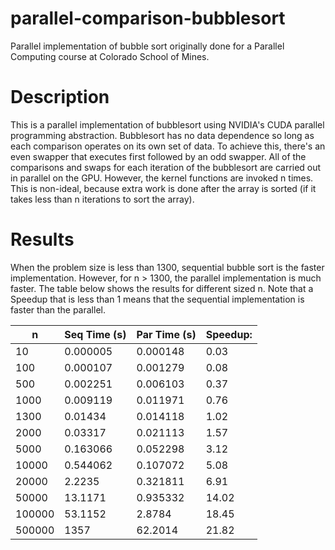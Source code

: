 # parallel-comparison-bubblesort
Parallel implementation of bubble sort originally done for a Parallel Computing course at Colorado School of Mines. 

# Description
This is a parallel implementation of bubblesort using NVIDIA's CUDA parallel programming abstraction. Bubblesort has no data dependence so long as each comparison operates on its own set of data. To achieve this, there's an even swapper that executes first followed by an odd swapper. All of the comparisons and swaps for each iteration of the bubblesort are carried out in parallel on the GPU. However, the kernel functions are invoked n times. This is non-ideal, because extra work is done after the array is sorted (if it takes less than n iterations to sort the array). 

# Results
When the problem size is less than 1300, sequential bubble sort is the faster implementation. However, for n > 1300, the parallel implementation is much faster. The table below shows the results for different sized n. Note that a Speedup that is less than 1 means that the sequential implementation is faster than the parallel. 

| n             | Seq Time (s)  | Par Time (s) | Speedup: |
| ------------- | ------------- | ------------ | -------- |
| 10            | 0.000005      | 0.000148     | 0.03     |
| 100           | 0.000107      | 0.001279     | 0.08     |
| 500           | 0.002251      | 0.006103     | 0.37     |
| 1000          | 0.009119      | 0.011971     | 0.76     |
| 1300          | 0.01434       | 0.014118     | 1.02     |
| 2000          | 0.03317       | 0.021113     | 1.57     |
| 5000          | 0.163066      | 0.052298     | 3.12     |
| 10000         | 0.544062      | 0.107072     | 5.08     |
| 20000         | 2.2235        | 0.321811     | 6.91     |
| 50000         | 13.1171       | 0.935332     | 14.02    |
| 100000        | 53.1152       | 2.8784       | 18.45    |
| 500000        | 1357          | 62.2014      | 21.82    |
